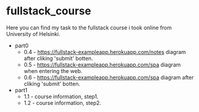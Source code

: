 # fullstack_course

Here you can find my task to the fullstack course i took online from University of Helsinki.

* part0
  * 0.4 - https://fullstack-exampleapp.herokuapp.com/notes diagram after cliking 'submit' botten.
  * 0.5 - https://fullstack-exampleapp.herokuapp.com/spa diagram when entering the web.
  * 0.6 -  https://fullstack-exampleapp.herokuapp.com/spa diagram after cliking 'submit' botten.
* part1
  * 1.1 - course information, step1.
  * 1.2 - course information, step2.
